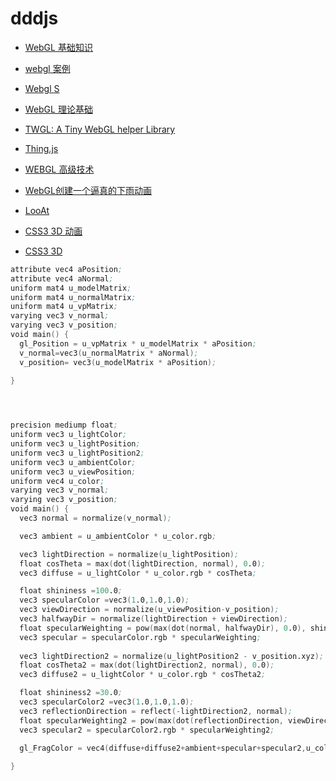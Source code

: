 # dddjs

- [WebGL 基础知识](http://eux.baidu.com/blog/fe/832)

- [webgl 案例](https://wgld.org/s/sample_026/)

- [Webgl S](https://wgld.org/d/webgl/w040.html)

- [WebGL 理论基础](https://webglfundamentals.org/webgl/lessons/zh_cn/)

- [TWGL: A Tiny WebGL helper Library](https://twgljs.org/)

- [Thing.js](http://www.thingjs.com/guide/?m=tutorial)

- [WEBGL 高级技术](https://www.cnblogs.com/w-wanglei/p/6696290.html)

- [WebGL创建一个逼真的下雨动画](http://www.techbrood.com/zh/news/webgl/%E5%A6%82%E4%BD%95%E4%BD%BF%E7%94%A8webgl%E5%88%9B%E5%BB%BA%E4%B8%80%E4%B8%AA%E9%80%BC%E7%9C%9F%E7%9A%84%E4%B8%8B%E9%9B%A8%E5%8A%A8%E7%94%BB.html)

- [LooAt](https://webglfundamentals.org/webgl/lessons/zh_cn/webgl-3d-camera.html)

- [CSS3 3D 动画](https://www.cnblogs.com/shenzikun1314/p/6390181.html)
- [CSS3 3D](https://www.cnblogs.com/coco1s/p/5414153.html)


```s
attribute vec4 aPosition; 
attribute vec4 aNormal; 
uniform mat4 u_modelMatrix; 
uniform mat4 u_normalMatrix; 
uniform mat4 u_vpMatrix; 
varying vec3 v_normal; 
varying vec3 v_position; 
void main() { 
  gl_Position = u_vpMatrix * u_modelMatrix * aPosition; 
  v_normal=vec3(u_normalMatrix * aNormal); 
  v_position= vec3(u_modelMatrix * aPosition); 
  
}




precision mediump float; 
uniform vec3 u_lightColor; 
uniform vec3 u_lightPosition; 
uniform vec3 u_lightPosition2; 
uniform vec3 u_ambientColor; 
uniform vec3 u_viewPosition; 
uniform vec4 u_color; 
varying vec3 v_normal; 
varying vec3 v_position; 
void main() { 
  vec3 normal = normalize(v_normal); 

  vec3 ambient = u_ambientColor * u_color.rgb; 

  vec3 lightDirection = normalize(u_lightPosition); 
  float cosTheta = max(dot(lightDirection, normal), 0.0); 
  vec3 diffuse = u_lightColor * u_color.rgb * cosTheta; 

  float shininess =100.0; 
  vec3 specularColor =vec3(1.0,1.0,1.0); 
  vec3 viewDirection = normalize(u_viewPosition-v_position); 
  vec3 halfwayDir = normalize(lightDirection + viewDirection); 
  float specularWeighting = pow(max(dot(normal, halfwayDir), 0.0), shininess); 
  vec3 specular = specularColor.rgb * specularWeighting; 
  
  vec3 lightDirection2 = normalize(u_lightPosition2 - v_position.xyz); 
  float cosTheta2 = max(dot(lightDirection2, normal), 0.0); 
  vec3 diffuse2 = u_lightColor * u_color.rgb * cosTheta2; 

  float shininess2 =30.0; 
  vec3 specularColor2 =vec3(1.0,1.0,1.0); 
  vec3 reflectionDirection = reflect(-lightDirection2, normal); 
  float specularWeighting2 = pow(max(dot(reflectionDirection, viewDirection), 0.0), shininess2); 
  vec3 specular2 = specularColor2.rgb * specularWeighting2; 

  gl_FragColor = vec4(diffuse+diffuse2+ambient+specular+specular2,u_color.a); 
  
}
```